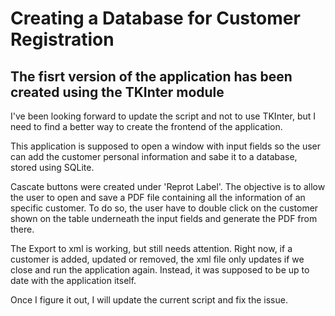 # Creating a Database for Customer Registration 

## The fisrt version of the application has been created using the TKInter module

I've been looking forward to update the script and not to use TKInter, but I need to find a better way to create the frontend of the application. 

This application is supposed to open a window with input fields so the user can add the customer personal information and sabe it to a database, stored using SQLite. 

Cascate buttons were created under 'Reprot Label'. The objective is to allow the user to open and save a PDF file containing all the information of an specific customer. To do so, the user have to double click on the customer shown on the table underneath the input fields and generate the PDF from there. 

The Export to xml is working, but still needs attention. Right now, if a customer is added, updated or removed, the xml file only updates if we close and run the application again. Instead, it was supposed to be up to date with the application itself. 

Once I figure it out, I will update the current script and fix the issue. 

